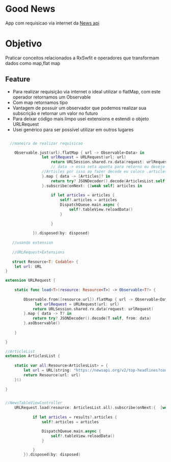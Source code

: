 # Good News
App com requisicao via internet da [News api](https://newsapi.org/)


# Objetivo
Praticar conceitos relacionados a RxSwfit e operadores que transformam dados como map,flat map

## Feature
- Para realizar requisição via internet o ideal utilizar o flatMap, com este operador retornamos um Observable
- Com map retornamos tipo
- Vantagem de possuir um observador que podemos realizar sua subscrição e retornar um valor no futuro
- Para deixar código mais limpo usei extensions e estendi o objeto URLRequest
- Usei genérico para ser possível utilizar em outros lugares 


```swift

  //maneira de realizar requisicao

	Observable.just(url).flatMap { url -> Observable<Data> in
				let urlRequest = URLRequest(url: url)
					return URLSession.shared.rx.data(request: urlRequest)
					// data -> essa seta aponta para retorno eu desejo retornar um array
				//Articles por isso ao fazer decode eu coloco .articles
				}.map { data -> [Articles]? in
					return try? JSONDecoder().decode(ArticlesList.self, from: data).articles
				}.subscribe(onNext: {[weak self] articles in
		
					if let articles = articles {
						self?.articles = articles
						DispatchQueue.main.async {
							self?.tableView.reloadData()
						}
		
					}
		
			}).disposed(by: disposed)
      
   //usando extension   
   
   //URLRequest+Extensions
   
   struct Resource<T: Codable> {
	let url: URL
}

extension URLRequest {
  
	static func load<T>(resource: Resource<T>) -> Observable<T?> {
		 
		Observable.from([resource.url]).flatMap { url -> Observable<Data> in
			 let urlRequest = URLRequest(url: url)
			return URLSession.shared.rx.data(request: urlRequest)
		}.map { data -> T? in
			return try? JSONDecoder().decode(T.self, from: data)
		}.asObservable()
		
	}
	
}

//ArticleList 
extension ArticlesList {
	
	static var all:Resource<ArticlesList> = {
		let url = URL(string: "https://newsapi.org/v2/top-headlines?country=us&apiKey=e03da12b408445449464ceb16db4963a")!
		return Resource(url: url)
	}()
	
}


//NewsTableViewController
	URLRequest.load(resource: ArticlesList.all).subscribe(onNext:{  [weak self ] results in
			
			if let articles = results?.articles {
				self?.articles = articles

				DispatchQueue.main.async {
					self?.tableView.reloadData()
				}

			}
		}).disposed(by: disposed)



```
